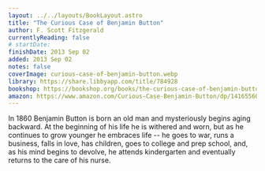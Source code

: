 ```yaml
---
layout: ../../layouts/BookLayout.astro
title: "The Curious Case of Benjamin Button"
author: F. Scott Fitzgerald
currentlyReading: false
# startDate:
finishDate: 2013 Sep 02
added: 2013 Sep 02
notes: false
coverImage: curious-case-of-benjamin-button.webp
library: https://share.libbyapp.com/title/784928
bookshop: https://bookshop.org/books/the-curious-case-of-benjamin-button-francis-scott-fitzgerald/9798627797427
amazon: https://www.amazon.com/Curious-Case-Benjamin-Button/dp/1416556052
---
```


In 1860 Benjamin Button is born an old man and mysteriously begins aging backward. At the beginning of his life he is withered and worn, but as he continues to grow younger he embraces life -- he goes to war, runs a business, falls in love, has children, goes to college and prep school, and, as his mind begins to devolve, he attends kindergarten and eventually returns to the care of his nurse.  
